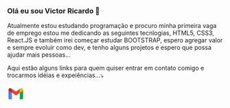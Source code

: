 ### Olá eu sou Victor Ricardo 👋
<p>Atualmente estou estudando programação e procuro minha primeira vaga de emprego estou me dedicando as seguintes tecnlogias, HTML5, CSS3, React.JS e também irei começar estudar BOOTSTRAP, espero agregar valor e sempre evoluir como dev, e tenho alguns projetos e espero que possa ajudar mais pessoas...</p>

<p>Aqui estão alguns links para quem quiser entrar em contato comigo e trocarmos idéias e expeiências...⤵️</p>



<a href="tomail:victortrader770@gmail.com">
    <img src="https://github.com/VictorWeb123/VictorWeb123/blob/main/images/imagens-links-readme/logo-gmail.png" style="width: 40px; height: 40px;">
</a>

